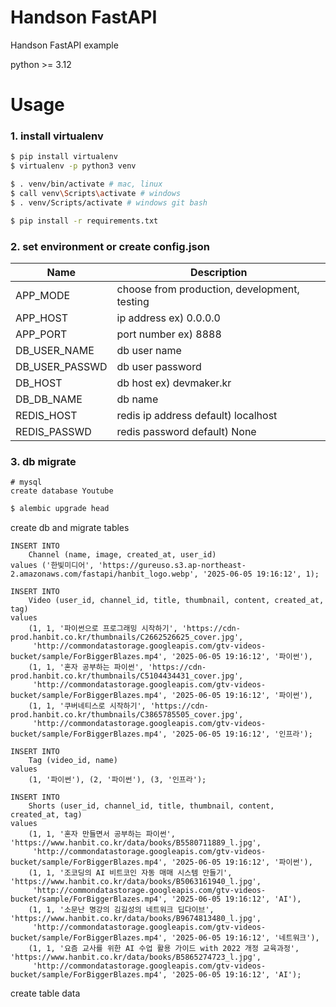 # Handson FastAPI
Handson FastAPI example

python >= 3.12

# Usage

### 1. install virtualenv
```sh
$ pip install virtualenv
$ virtualenv -p python3 venv
```

```sh
$ . venv/bin/activate # mac, linux
$ call venv\Scripts\activate # windows
$ . venv/Scripts/activate # windows git bash
```

```sh
$ pip install -r requirements.txt
```

### 2. set environment or create config.json
| Name                | Description                                  |
| ------------------- |----------------------------------------------|
| APP_MODE            | choose from production, development, testing |
| APP_HOST            | ip address ex) 0.0.0.0                       |
| APP_PORT            | port number ex) 8888                         |
| DB_USER_NAME        | db user name                                 |
| DB_USER_PASSWD      | db user password                             |
| DB_HOST             | db host ex) devmaker.kr                      |
| DB_DB_NAME          | db name                                      |
| REDIS_HOST          | redis ip address default) localhost          |
| REDIS_PASSWD        | redis password default) None                 |

### 3. db migrate
```mysql
# mysql
create database Youtube
```

```sh
$ alembic upgrade head
```
create db and migrate tables

```mysql
INSERT INTO
    Channel (name, image, created_at, user_id)
values ('한빛미디어', 'https://gureuso.s3.ap-northeast-2.amazonaws.com/fastapi/hanbit_logo.webp', '2025-06-05 19:16:12', 1);

INSERT INTO
    Video (user_id, channel_id, title, thumbnail, content, created_at, tag)
values
    (1, 1, '파이썬으로 프로그래밍 시작하기', 'https://cdn-prod.hanbit.co.kr/thumbnails/C2662526625_cover.jpg',
     'http://commondatastorage.googleapis.com/gtv-videos-bucket/sample/ForBiggerBlazes.mp4', '2025-06-05 19:16:12', '파이썬'),
    (1, 1, '혼자 공부하는 파이썬', 'https://cdn-prod.hanbit.co.kr/thumbnails/C5104434431_cover.jpg',
     'http://commondatastorage.googleapis.com/gtv-videos-bucket/sample/ForBiggerBlazes.mp4', '2025-06-05 19:16:12', '파이썬'),
    (1, 1, '쿠버네티스로 시작하기', 'https://cdn-prod.hanbit.co.kr/thumbnails/C3865785505_cover.jpg',
     'http://commondatastorage.googleapis.com/gtv-videos-bucket/sample/ForBiggerBlazes.mp4', '2025-06-05 19:16:12', '인프라');

INSERT INTO
    Tag (video_id, name)
values
    (1, '파이썬'), (2, '파이썬'), (3, '인프라');

INSERT INTO
    Shorts (user_id, channel_id, title, thumbnail, content, created_at, tag)
values
    (1, 1, '혼자 만들면서 공부하는 파이썬', 'https://www.hanbit.co.kr/data/books/B5580711889_l.jpg',
     'http://commondatastorage.googleapis.com/gtv-videos-bucket/sample/ForBiggerBlazes.mp4', '2025-06-05 19:16:12', '파이썬'),
    (1, 1, '조코딩의 AI 비트코인 자동 매매 시스템 만들기', 'https://www.hanbit.co.kr/data/books/B5063161940_l.jpg',
     'http://commondatastorage.googleapis.com/gtv-videos-bucket/sample/ForBiggerBlazes.mp4', '2025-06-05 19:16:12', 'AI'),
    (1, 1, '소문난 명강의 김길성의 네트워크 딥다이브', 'https://www.hanbit.co.kr/data/books/B9674813480_l.jpg',
     'http://commondatastorage.googleapis.com/gtv-videos-bucket/sample/ForBiggerBlazes.mp4', '2025-06-05 19:16:12', '네트워크'),
    (1, 1, '요즘 교사를 위한 AI 수업 활용 가이드 with 2022 개정 교육과정', 'https://www.hanbit.co.kr/data/books/B5865274723_l.jpg',
     'http://commondatastorage.googleapis.com/gtv-videos-bucket/sample/ForBiggerBlazes.mp4', '2025-06-05 19:16:12', 'AI');
```
create table data
